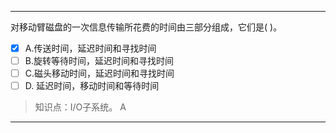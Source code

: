 ---
对移动臂磁盘的一次信息传输所花费的时间由三部分组成，它们是( )。
- [x] A.传送时间，延迟时间和寻找时间 
- [ ] B.旋转等待时间，延迟时间和寻找时间 
- [ ] C.磁头移动时间，延迟时间和寻找时间 
- [ ] D. 延迟时间，移动时间和等待时间

> 知识点：I/O子系统。
> A

---